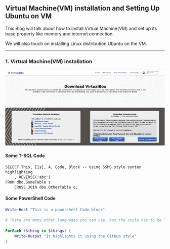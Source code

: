 ## Virtual Machine(VM) installation and Setting Up Ubuntu on VM

This Blog will talk about how to install Virtual Machine(VM) and set up its base property like memory and internet connection.

We will also touch on installing Linux distribution Ubuntu on the VM.

---

### 1. Virtual Machine(VM) installation

![Alt text describing the image](_pic/Picture1.png)

#### Some T-SQL Code

```tsql
SELECT This, [Is], A, Code, Block -- Using SSMS style syntax highlighting
    , REVERSE('abc')
FROM dbo.SomeTable s
    CROSS JOIN dbo.OtherTable o;
```

#### Some PowerShell Code

```powershell
Write-Host "This is a powershell Code block";

# There are many other languages you can use, but the style has to be loaded first

ForEach ($thing in $things) {
    Write-Output "It highlights it using the GitHub style"
}
```

